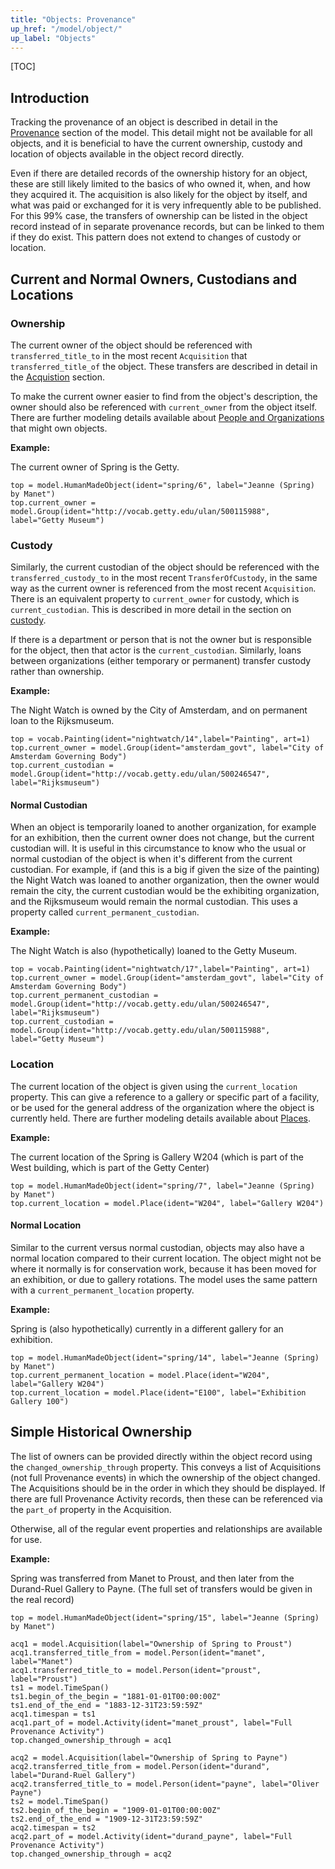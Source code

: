 ```yaml
---
title: "Objects: Provenance"
up_href: "/model/object/"
up_label: "Objects"
---
```


[TOC]

## Introduction

Tracking the provenance of an object is described in detail in the [Provenance](/model/provenance) section of the model. This detail might not be available for all objects, and it is beneficial to have the current ownership, custody and location of objects available in the object record directly. 

Even if there are detailed records of the ownership history for an object, these are still likely limited to the basics of who owned it, when, and how they acquired it. The acquisition is also likely for the object by itself, and what was paid or exchanged for it is very infrequently able to be published. For this 99% case, the transfers of ownership can be listed in the object record instead of in separate provenance records, but can be linked to them if they do exist. This pattern does not extend to changes of custody or location.


## Current and Normal Owners, Custodians and Locations

### Ownership

The current owner of the object should be referenced with `transferred_title_to` in the most recent `Acquisition` that `transferred_title_of` the object. These transfers are described in detail in the [Acquistion](/model/provenance/acquisition) section.

To make the current owner easier to find from the object's description, the owner should also be referenced with `current_owner` from the object itself. There are further modeling details available about [People and Organizations](/model/actor) that might own objects.

__Example:__

The current owner of Spring is the Getty.

```crom
top = model.HumanMadeObject(ident="spring/6", label="Jeanne (Spring) by Manet")
top.current_owner = model.Group(ident="http://vocab.getty.edu/ulan/500115988", label="Getty Museum")
```

### Custody

Similarly, the current custodian of the object should be referenced with the `transferred_custody_to` in the most recent `TransferOfCustody`, in the same way as the current owner is referenced from the most recent `Acquisition`. There is an equivalent property to `current_owner` for custody, which is `current_custodian`.  This is described in more detail in the section on [custody](/model/provenance/custody).

If there is a department or person that is not the owner but is responsible for the object, then that actor is the `current_custodian`. Similarly, loans between organizations (either temporary or permanent) transfer custody rather than ownership.

__Example:__

The Night Watch is owned by the City of Amsterdam, and on permanent loan to the Rijksmuseum.

```crom
top = vocab.Painting(ident="nightwatch/14",label="Painting", art=1)
top.current_owner = model.Group(ident="amsterdam_govt", label="City of Amsterdam Governing Body")
top.current_custodian = model.Group(ident="http://vocab.getty.edu/ulan/500246547", label="Rijksmuseum")
```

#### Normal Custodian

When an object is temporarily loaned to another organization, for example for an exhibition, then the current owner does not change, but the current custodian will. It is useful in this circumstance to know who the usual or normal custodian of the object is when it's different from the current custodian. For example, if (and this is a big if given the size of the painting) the Night Watch was loaned to another organization, then the owner would remain the city, the current custodian would be the exhibiting organization, and the Rijksmuseum would remain the normal custodian. This uses a property called `current_permanent_custodian`.

__Example:__

The Night Watch is also (hypothetically) loaned to the Getty Museum.

```crom
top = vocab.Painting(ident="nightwatch/17",label="Painting", art=1)
top.current_owner = model.Group(ident="amsterdam_govt", label="City of Amsterdam Governing Body")
top.current_permanent_custodian = model.Group(ident="http://vocab.getty.edu/ulan/500246547", label="Rijksmuseum")
top.current_custodian = model.Group(ident="http://vocab.getty.edu/ulan/500115988", label="Getty Museum")
```


### Location

The current location of the object is given using the `current_location` property.  This can give a reference to a gallery or specific part of a facility, or be used for the general address of the organization where the object is currently held. There are further modeling details available about [Places](/model/place/).

__Example:__

The current location of the Spring is Gallery W204 (which is part of the West building, which is part of the Getty Center)

```crom
top = model.HumanMadeObject(ident="spring/7", label="Jeanne (Spring) by Manet")
top.current_location = model.Place(ident="W204", label="Gallery W204")
```

#### Normal Location

Similar to the current versus normal custodian, objects may also have a normal location compared to their current location. The object might not be where it normally is for conservation work, because it has been moved for an exhibition, or due to gallery rotations.  The model uses the same pattern with a `current_permanent_location` property.

__Example:__

Spring is (also hypothetically) currently in a different gallery for an exhibition.

```crom
top = model.HumanMadeObject(ident="spring/14", label="Jeanne (Spring) by Manet")
top.current_permanent_location = model.Place(ident="W204", label="Gallery W204")
top.current_location = model.Place(ident="E100", label="Exhibition Gallery 100")
```


## Simple Historical Ownership

The list of owners can be provided directly within the object record using the `changed_ownership_through` property.
This conveys a list of Acquisitions (not full Provenance events) in which the ownership of the object changed. The Acquisitions should be in the order in which they should be displayed. If there are full Provenance Activity records, then these can be referenced via the `part_of` property in the Acquisition.

Otherwise, all of the regular event properties and relationships are available for use.

__Example:__

Spring was transferred from Manet to Proust, and then later from the Durand-Ruel Gallery to Payne.
(The full set of transfers would be given in the real record)

```crom
top = model.HumanMadeObject(ident="spring/15", label="Jeanne (Spring) by Manet")

acq1 = model.Acquisition(label="Ownership of Spring to Proust")
acq1.transferred_title_from = model.Person(ident="manet", label="Manet")
acq1.transferred_title_to = model.Person(ident="proust", label="Proust")
ts1 = model.TimeSpan()
ts1.begin_of_the_begin = "1881-01-01T00:00:00Z"
ts1.end_of_the_end = "1883-12-31T23:59:59Z"
acq1.timespan = ts1
acq1.part_of = model.Activity(ident="manet_proust", label="Full Provenance Activity")
top.changed_ownership_through = acq1

acq2 = model.Acquisition(label="Ownership of Spring to Payne")
acq2.transferred_title_from = model.Person(ident="durand", label="Durand-Ruel Gallery")
acq2.transferred_title_to = model.Person(ident="payne", label="Oliver Payne")
ts2 = model.TimeSpan()
ts2.begin_of_the_begin = "1909-01-01T00:00:00Z"
ts2.end_of_the_end = "1909-12-31T23:59:59Z"
acq2.timespan = ts2
acq2.part_of = model.Activity(ident="durand_payne", label="Full Provenance Activity")
top.changed_ownership_through = acq2
```



